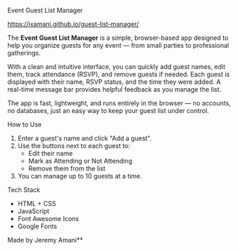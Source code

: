 Event Guest List Manager

https://jxamani.github.io/guest-list-manager/

The **Event Guest List Manager** is a simple, browser-based app designed to help you organize guests for any event — from small parties to professional gatherings.

With a clean and intuitive interface, you can quickly add guest names, edit them, track attendance (RSVP), and remove guests if needed. Each guest is displayed with their name, RSVP status, and the time they were added. A real-time message bar provides helpful feedback as you manage the list.

The app is fast, lightweight, and runs entirely in the browser — no accounts, no databases, just an easy way to keep your guest list under control.


 How to Use

1. Enter a guest's name and click "Add a guest".
2. Use the buttons next to each guest to:
   - Edit their name
   - Mark as Attending or Not Attending
   - Remove them from the list
3. You can manage up to 10 guests at a time.


Tech Stack

- HTML + CSS
- JavaScript 
- Font Awesome Icons
- Google Fonts



Made by Jeremy Amani**  

